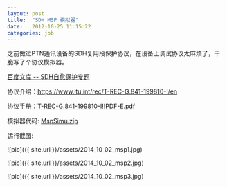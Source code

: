 ```yaml
---
layout: post
title:  "SDH MSP 模拟器"
date:   2012-10-25 11:15:22
categories: job
---
```

之前做过PTN通讯设备的SDH复用段保护协议，在设备上调试协议太麻烦了，干脆写了个协议模拟器。

<a href="http://wenku.baidu.com/view/f38d441614791711cc7917a5.html?re=view">百度文库 -- SDH自愈保护专题</a>

协议介绍：<a href="https://www.itu.int/rec/T-REC-G.841-199810-I/en">https://www.itu.int/rec/T-REC-G.841-199810-I/en</a>

协议手册：<a href="http://pan.baidu.com/s/1dDd8FXB">T-REC-G.841-199810-I!!PDF-E.pdf</a>

模拟器代码: <a href="http://pan.baidu.com/s/1bnesKY7">MspSimu.zip</a>

运行截图:

![pic]({{ site.url }}/assets/2014_10_02_msp1.jpg)

![pic]({{ site.url }}/assets/2014_10_02_msp2.jpg)

![pic]({{ site.url }}/assets/2014_10_02_msp3.jpg)